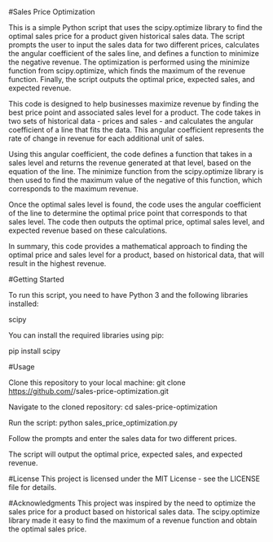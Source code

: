 #Sales Price Optimization

This is a simple Python script that uses the scipy.optimize library to find the optimal sales price for a product given historical sales data. The script prompts the user to input the sales data for two different prices, calculates the angular coefficient of the sales line, and defines a function to minimize the negative revenue. The optimization is performed using the minimize function from scipy.optimize, which finds the maximum of the revenue function. Finally, the script outputs the optimal price, expected sales, and expected revenue. 

This code is designed to help businesses maximize revenue by finding the best price point and associated sales level for a product. The code takes in two sets of historical data - prices and sales - and calculates the angular coefficient of a line that fits the data. This angular coefficient represents the rate of change in revenue for each additional unit of sales.

Using this angular coefficient, the code defines a function that takes in a sales level and returns the revenue generated at that level, based on the equation of the line. The minimize function from the scipy.optimize library is then used to find the maximum value of the negative of this function, which corresponds to the maximum revenue.

Once the optimal sales level is found, the code uses the angular coefficient of the line to determine the optimal price point that corresponds to that sales level. The code then outputs the optimal price, optimal sales level, and expected revenue based on these calculations.

In summary, this code provides a mathematical approach to finding the optimal price and sales level for a product, based on historical data, that will result in the highest revenue.



#Getting Started

To run this script, you need to have Python 3 and the following libraries installed:

scipy

You can install the required libraries using pip:

pip install scipy


#Usage

Clone this repository to your local machine:
git clone https://github.com/<your-username>/sales-price-optimization.git

Navigate to the cloned repository:
cd sales-price-optimization

Run the script:
python sales_price_optimization.py

Follow the prompts and enter the sales data for two different prices.

The script will output the optimal price, expected sales, and expected revenue.


#License
This project is licensed under the MIT License - see the LICENSE file for details.

#Acknowledgments
This project was inspired by the need to optimize the sales price for a product based on historical sales data. The scipy.optimize library made it easy to find the maximum of a revenue function and obtain the optimal sales price.
